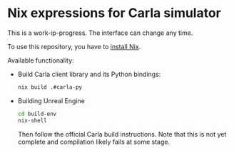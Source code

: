 # Nix expressions for Carla simulator

This is a work-ip-progress. The interface can change any time.

To use this repository, you have to [install Nix][].

Available functionality:
- Build Carla client library and its Python bindings:
  ```sh
  nix build .#carla-py
  ```
- Building Unreal Engine
  ```sh
  cd build-env
  nix-shell
  ```
  Then follow the official Carla build instructions. Note that this is
  not yet complete and compilation likely fails at some stage.

[install Nix]: https://nixos.org/download.html#download-nix
